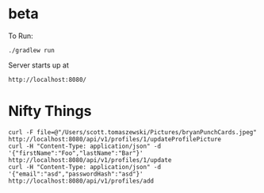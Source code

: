 beta
====

To Run:

    ./gradlew run

Server starts up at

    http://localhost:8080/

Nifty Things
============

    curl -F file=@"/Users/scott.tomaszewski/Pictures/bryanPunchCards.jpeg" http://localhost:8080/api/v1/profiles/1/updateProfilePicture
    curl -H "Content-Type: application/json" -d '{"firstName":"Foo","lastName":"Bar"}' http://localhost:8080/api/v1/profiles/1/update
    curl -H "Content-Type: application/json" -d '{"email":"asd","passwordHash":"asd"}' http://localhost:8080/api/v1/profiles/add